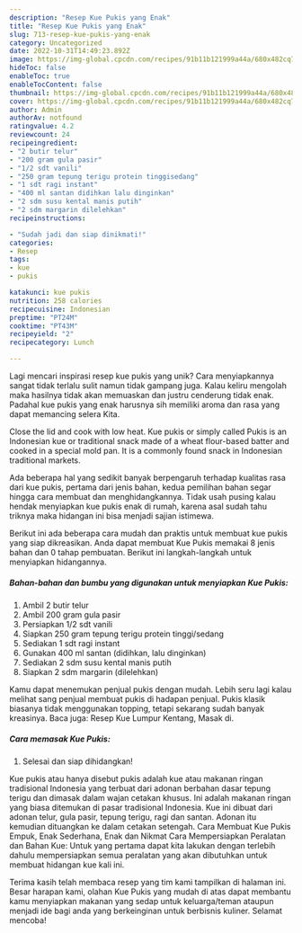 ```yaml
---
description: "Resep Kue Pukis yang Enak"
title: "Resep Kue Pukis yang Enak"
slug: 713-resep-kue-pukis-yang-enak
category: Uncategorized
date: 2022-10-31T14:49:23.892Z
image: https://img-global.cpcdn.com/recipes/91b11b121999a44a/680x482cq70/kue-pukis-foto-resep-utama.jpg
hideToc: false
enableToc: true
enableTocContent: false
thumbnail: https://img-global.cpcdn.com/recipes/91b11b121999a44a/680x482cq70/kue-pukis-foto-resep-utama.jpg
cover: https://img-global.cpcdn.com/recipes/91b11b121999a44a/680x482cq70/kue-pukis-foto-resep-utama.jpg
author: Admin
authorAv: notfound
ratingvalue: 4.2
reviewcount: 24
recipeingredient:
- "2 butir telur"
- "200 gram gula pasir"
- "1/2 sdt vanili"
- "250 gram tepung terigu protein tinggisedang"
- "1 sdt ragi instant"
- "400 ml santan didihkan lalu dinginkan"
- "2 sdm susu kental manis putih"
- "2 sdm margarin dilelehkan"
recipeinstructions:

- "Sudah jadi dan siap dinikmati!"
categories:
- Resep
tags:
- kue
- pukis

katakunci: kue pukis 
nutrition: 258 calories
recipecuisine: Indonesian
preptime: "PT24M"
cooktime: "PT43M"
recipeyield: "2"
recipecategory: Lunch

---
```





Lagi mencari inspirasi resep kue pukis yang unik? Cara menyiapkannya sangat tidak terlalu sulit namun tidak gampang juga. Kalau keliru mengolah maka hasilnya tidak akan memuaskan dan justru cenderung tidak enak. Padahal kue pukis yang enak harusnya sih memiliki aroma dan rasa yang dapat memancing selera Kita.





Close the lid and cook with low heat. Kue pukis or simply called Pukis is an Indonesian kue or traditional snack made of a wheat flour-based batter and cooked in a special mold pan. It is a commonly found snack in Indonesian traditional markets.

Ada beberapa hal yang sedikit banyak berpengaruh terhadap kualitas rasa dari kue pukis, pertama dari jenis bahan, kedua pemilihan bahan segar hingga cara membuat dan menghidangkannya. Tidak usah pusing kalau hendak menyiapkan kue pukis enak di rumah, karena asal sudah tahu triknya maka hidangan ini bisa menjadi sajian istimewa.






Berikut ini ada beberapa cara mudah dan praktis untuk membuat kue pukis yang siap dikreasikan. Anda dapat membuat Kue Pukis memakai 8 jenis bahan dan 0 tahap pembuatan. Berikut ini langkah-langkah untuk menyiapkan hidangannya.

<!--inarticleads1-->

##### Bahan-bahan dan bumbu yang digunakan untuk menyiapkan Kue Pukis:

1. Ambil 2 butir telur
1. Ambil 200 gram gula pasir
1. Persiapkan 1/2 sdt vanili
1. Siapkan 250 gram tepung terigu protein tinggi/sedang
1. Sediakan 1 sdt ragi instant
1. Gunakan 400 ml santan (didihkan, lalu dinginkan)
1. Sediakan 2 sdm susu kental manis putih
1. Siapkan 2 sdm margarin (dilelehkan)


Kamu dapat menemukan penjual pukis dengan mudah. Lebih seru lagi kalau melihat sang penjual membuat pukis di hadapan penjual. Pukis klasik biasanya tidak menggunakan topping, tetapi sekarang sudah banyak kreasinya. Baca juga: Resep Kue Lumpur Kentang, Masak di. 

<!--inarticleads2-->

##### Cara memasak Kue Pukis:


1. Selesai dan siap dihidangkan!

Kue pukis atau hanya disebut pukis adalah kue atau makanan ringan tradisional Indonesia yang terbuat dari adonan berbahan dasar tepung terigu dan dimasak dalam wajan cetakan khusus. Ini adalah makanan ringan yang biasa ditemukan di pasar tradisional Indonesia. Kue ini dibuat dari adonan telur, gula pasir, tepung terigu, ragi dan santan. Adonan itu kemudian dituangkan ke dalam cetakan setengah. Cara Membuat Kue Pukis Empuk, Enak Sederhana, Enak dan Nikmat Cara Mempersiapkan Peralatan dan Bahan Kue: Untuk yang pertama dapat kita lakukan dengan terlebih dahulu mempersiapkan semua peralatan yang akan dibutuhkan untuk membuat hidangan kue kali ini. 

Terima kasih telah membaca resep yang tim kami tampilkan di halaman ini. Besar harapan kami, olahan Kue Pukis yang mudah di atas dapat membantu kamu menyiapkan makanan yang sedap untuk keluarga/teman ataupun menjadi ide bagi anda yang berkeinginan untuk berbisnis kuliner. Selamat mencoba!
